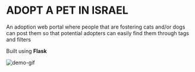 # ADOPT A PET IN ISRAEL

An adoption web portal where people that are fostering cats and/or dogs can post them so that potential adopters can easily find them through tags and filters

Built using **Flask**

![demo-gif](https://github.com/danielabrailo/adopt-a-pet-webapp/blob/511c8b004e0cf8a68ece6164fdedecc3432d4183/app/Adopt%20a%20Pet%20-%20%20Final%20Project.gif)
